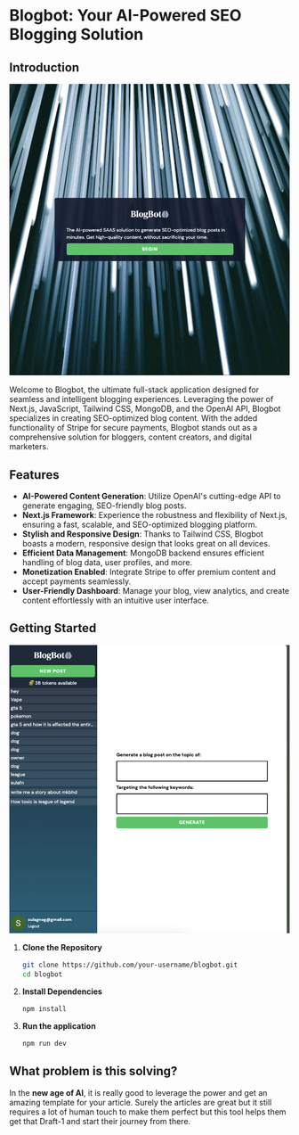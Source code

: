 # Blogbot: Your AI-Powered SEO Blogging Solution

## Introduction
![Landing Page](image1.png)

Welcome to Blogbot, the ultimate full-stack application designed for seamless and intelligent blogging experiences. Leveraging the power of Next.js, JavaScript, Tailwind CSS, MongoDB, and the OpenAI API, Blogbot specializes in creating SEO-optimized blog content. With the added functionality of Stripe for secure payments, Blogbot stands out as a comprehensive solution for bloggers, content creators, and digital marketers.

## Features

- **AI-Powered Content Generation**: Utilize OpenAI's cutting-edge API to generate engaging, SEO-friendly blog posts.
- **Next.js Framework**: Experience the robustness and flexibility of Next.js, ensuring a fast, scalable, and SEO-optimized blogging platform.
- **Stylish and Responsive Design**: Thanks to Tailwind CSS, Blogbot boasts a modern, responsive design that looks great on all devices.
- **Efficient Data Management**: MongoDB backend ensures efficient handling of blog data, user profiles, and more.
- **Monetization Enabled**: Integrate Stripe to offer premium content and accept payments seamlessly.
- **User-Friendly Dashboard**: Manage your blog, view analytics, and create content effortlessly with an intuitive user interface.

## Getting Started
![Web app](image2.png)

1. **Clone the Repository**
   ```bash
   git clone https://github.com/your-username/blogbot.git
   cd blogbot

2. **Install Dependencies**
   ```bash
   npm install

3. **Run the application**
    ```bash
    npm run dev

## What problem is this solving?

In the **new age of AI**, it is really good to leverage the power and get an amazing template for your article. Surely the articles are great but it still requires a lot of human touch to make them perfect but this tool helps them get that Draft-1 and start their journey from there.


